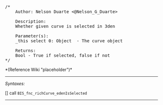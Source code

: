 <pre>/*
	Author: Nelson Duarte <@Nelson_G_Duarte>

	Description:
	Whether given curve is selected in 3den

	Parameter(s):
	_this select 0: Object	- The curve object

	Returns:
	Bool - True if selected, false if not
*/</pre>*(Reference Wiki "placeholder")*<!-- Remove this after fill-in -->


---
*Syntaxes:*

[] call `BIS_fnc_richCurve_edenIsSelected`

---
